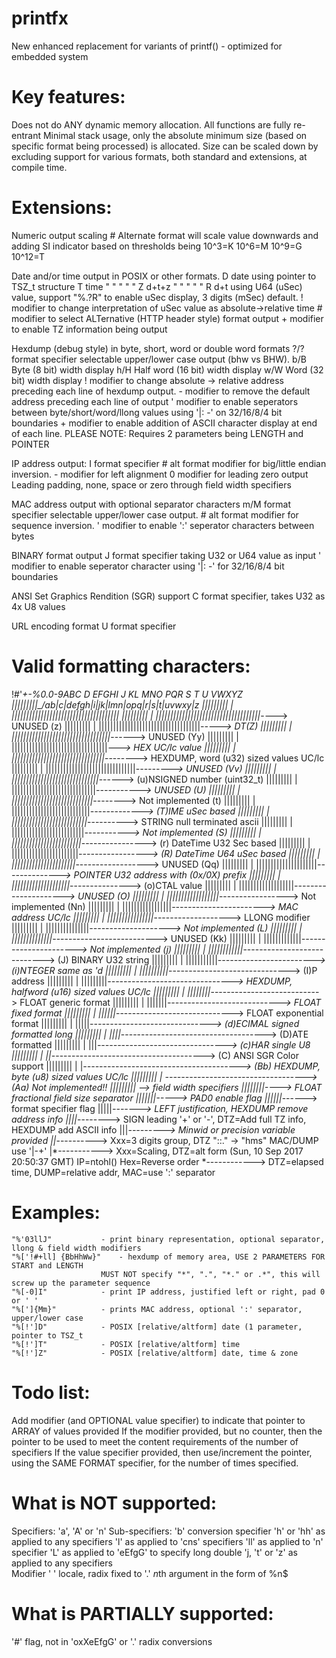 # printfx
  New enhanced replacement for variants of printf() - optimized for embedded system

# Key features:
  Does not do ANY dynamic memory allocation.
  All functions are fully re-entrant
  Minimal stack usage, only the absolute minimum size (based on specific format being processed) is allocated.
  Size can be scaled down by excluding support for various formats, both standard and extensions, at compile time.

# Extensions:
  Numeric output scaling
  	#	Alternate format will scale value downwards and adding SI indicator based on thresholds being
  		10^3=K  10^6=M  10^9=G  10^12=T
  		
  Date and/or time output in POSIX or other formats.
  	D	date using pointer to TSZ_t structure
  	T	time   "      "     "   "       "
  	Z	d+t+z  "      "     "   "       "
  	R	d+t  using U64 (uSec) value, support "%.?R" to enable uSec display, 3 digits (mSec) default.
    !	modifier to change interpretation of uSec value as absolute->relative time
    #	modifier to select ALTernative (HTTP header style) format output
    +	modifier to enable TZ information being output
    
  Hexdump (debug style) in byte, short, word or double word formats
    ?/?	format specifier selectable upper/lower case output (bhw vs BHW).
  	b/B	Byte (8 bit) width display
  	h/H	Half word (16 bit) width display
  	w/W	Word (32 bit) width display
    !	modifier to change absolute -> relative address preceding each line of hexdump output.
    -	modifier to remove the default address preceding each line of output
    '	modifier to enable seperators between byte/short/word/llong values using '|: -' on 32/16/8/4 bit boundaries
    +	modifier to enable addition of ASCII character display at end of each line.
    	PLEASE NOTE: Requires 2 parameters being LENGTH and POINTER
    
  IP address output:
  	I	format specifier
    # 	alt format modifier for big/little endian inversion.
    -	modifier for left alignment
    0	modifier for leading zero output
  	  	Leading padding, none, space or zero through field width specifiers
    
  MAC address output with optional separator characters
    m/M format specifier selectable upper/lower case output.
    # 	alt format modifier for sequence inversion.
    '	modifier to enable ':' seperator characters between bytes

  BINARY format output
	J	format specifier taking U32 or U64 value as input
    '	modifier to enable seperator character using '|: -' for 32/16/8/4 bit boundaries
  
  ANSI Set Graphics Rendition (SGR) support
	C	format specifier, takes U32 as 4x U8 values
	
  URL encoding format
  	U	format specifier
  	  
# Valid formatting characters:
  !#'*+-%0.0-9ABC D EFGHI J KL MNO PQR S T U VWXYZ
  |||||||||\_/ab|c|defgh|i|jk|lmn|opq|r|s|t|uvwxy|z
  ||||||||| | |||||||||||||||||||||||||||||||||||||
  ||||||||| | ||||||||||||||||||||||||||||||||||||*----> UNUSED (z)
  ||||||||| | |||||||||||||||||||||||||||||||||||*-----> DT(Z)
  ||||||||| | ||||||||||||||||||||||||||||||||||*------> UNUSED (Yy)
  ||||||||| | |||||||||||||||||||||||||||||||||*---> HEX UC/lc value
  ||||||||| | ||||||||||||||||||||||||||||||||*--------> HEXDUMP, word (u32) sized values UC/lc
  ||||||||| | |||||||||||||||||||||||||||||||*---------> UNUSED (Vv)
  ||||||||| | ||||||||||||||||||||||||||||||*------> (u)NSIGNED number (uint32_t)
  ||||||||| | |||||||||||||||||||||||||||||*-----------> UNUSED (U)
  ||||||||| | ||||||||||||||||||||||||||||*--------> Not implemented (t)
  ||||||||| | |||||||||||||||||||||||||||*-------------> (T)IME uSec based
  ||||||||| | ||||||||||||||||||||||||||*----------> STRING null terminated ascii
  ||||||||| | |||||||||||||||||||||||||*-----------> Not implemented (S)
  ||||||||| | ||||||||||||||||||||||||*----------------> (r) DateTime U32 Sec based
  ||||||||| | |||||||||||||||||||||||*-----------------> (R) DateTime U64 uSec based
  ||||||||| | ||||||||||||||||||||||*------------------> UNUSED (Qq)
  ||||||||| | |||||||||||||||||||||*--------------> POINTER U32 address with (0x/0X) prefix
  ||||||||| | ||||||||||||||||||||*---------------> (o)CTAL value
  ||||||||| | |||||||||||||||||||*---------------------> UNUSED (O)
  ||||||||| | ||||||||||||||||||*-----------------> Not implemented (Nn)
  ||||||||| | |||||||||||||||||*-----------------------> MAC address UC/lc
  ||||||||| | ||||||||||||||||*-------------------> LLONG modifier
  ||||||||| | |||||||||||||||*--------------------> Not implemented (L)
  ||||||||| | ||||||||||||||*--------------------------> UNUSED (Kk)
  ||||||||| | |||||||||||||*----------------------> Not implemented (j)
  ||||||||| | ||||||||||||*----------------------------> (J) BINARY U32 string
  ||||||||| | |||||||||||*------------------------> (i)NTEGER same as 'd
  ||||||||| | ||||||||||*------------------------------> (I)P address
  ||||||||| | |||||||||*-------------------------------> HEXDUMP, halfword (u16) sized values UC/lc
  ||||||||| | ||||||||*---------------------------> FLOAT generic format
  ||||||||| | |||||||*----------------------------> FLOAT fixed format
  ||||||||| | ||||||*-----------------------------> FLOAT exponential format
  ||||||||| | |||||*------------------------------> (d)ECIMAL signed formatted long
  ||||||||| | ||||*------------------------------------> (D)ATE formatted
  ||||||||| | |||*--------------------------------> (c)HAR single U8
  ||||||||| | ||*--------------------------------------> (C) ANSI SGR Color support
  ||||||||| | |*---------------------------------------> (Bb) HEXDUMP, byte (u8) sized values UC/lc
  ||||||||| | *-----------------------------------> (Aa) Not implemented!!
  ||||||||| *--> field width specifiers
  ||||||||*----> FLOAT fractional field size separator
  |||||||*-----> PAD0 enable flag
  ||||||*------> format specifier flag
  |||||*-------> LEFT justification, HEXDUMP remove address info
  ||||*--------> SIGN leading '+' or '-',	DTZ=Add full TZ info, HEXDUMP add ASCII info
  |||*---------> Minwid or precision variable provided
  ||*----------> Xxx=3 digits group, DTZ "::." -> "hms"	MAC/DUMP use '|-+'
  |*-----------> Xxx=Scaling, DTZ=alt form (Sun, 10 Sep 2017 20:50:37 GMT) IP=ntohl() Hex=Reverse order
  *------------> DTZ=elapsed time,	DUMP=relative addr, MAC=use ':' separator

# Examples:
	"%'03llJ"			- print binary representation, optional separator, llong & field width modifiers
	"%['!#+ll] {BbHhWw}"	- hexdump of memory area, USE 2 PARAMETERS FOR START and LENGTH
 						MUST NOT specify "*", ".", "*." or .*", this will screw up the parameter sequence
	"%[-0]I"			- print IP address, justified left or right, pad 0 or ' '
	"%[']{Mm}"			- prints MAC address, optional ':' separator, upper/lower case
	"%[!']D"			- POSIX [relative/altform] date (1 parameter, pointer to TSZ_t
	"%[!']T"			- POSIX [relative/altform] time
	"%[!']Z"			- POSIX [relative/altform] date, time & zone

# Todo list:
   Add modifier (and OPTIONAL value specifier) to indicate that pointer to ARRAY of values provided
   If the modifier provided, but no counter, then the pointer to be used to meet the content requirements of the number of specifiers
   If the value specifier provided, then use/increment the pointer, using the SAME FORMAT specifier, for the number of times specified.

# What is NOT supported:
  Specifiers:
	'a', 'A' or 'n'
  Sub-specifiers:
	'b' conversion specifier
	'h' or 'hh' as applied to any specifiers
	'l' as applied to 'cns' specifiers
	'll' as applied to 'n' specifier
	'L' as applied to 'eEfgG' to specify long double
	'j, 't' or 'z' as applied to any specifiers	 
  Modifier
 	' '
	locale, radix fixed to '.'
	*n*th argument in the form of %n$

# What is PARTIALLY supported:
  '#' flag, not in 'oxXeEfgG' or '.' radix conversions
